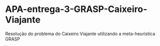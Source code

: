 # APA-entrega-3-GRASP-Caixeiro-Viajante
Resolução do problema do Caixeiro Viajante utilizando a meta-heurística GRASP
